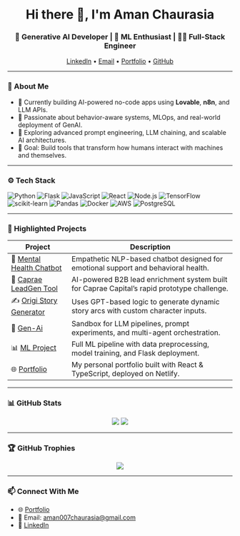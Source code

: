 <h1 align="center">Hi there 👋, I'm Aman Chaurasia</h1>
<h3 align="center">🚀 Generative AI Developer | 🤖 ML Enthusiast | 🧑‍💻 Full-Stack Engineer</h3>

<p align="center">
  <a href="www.linkedin.com/in/aman-chaurasia-91443b263" target="_blank">LinkedIn</a> •
  <a href="mailto:aman007chaurasia@gmail.com">Email</a> •
  <a href="https://aman18-07chaurasia.netlify.app/" target="_blank">Portfolio</a> •
  <a href="https://github.com/aman18Chaurasia" target="_blank">GitHub</a>
</p>

--- 

### 🧠 About Me

- 🔭 Currently building AI-powered no-code apps using **Lovable**, **n8n**, and LLM APIs.
- 💬 Passionate about behavior-aware systems, MLOps, and real-world deployment of GenAI.
- 🚀 Exploring advanced prompt engineering, LLM chaining, and scalable AI architectures.
- 🎯 Goal: Build tools that transform how humans interact with machines and themselves.

---

### ⚙️ Tech Stack

![Python](https://img.shields.io/badge/Python-3776AB?style=flat&logo=python&logoColor=white)
![Flask](https://img.shields.io/badge/Flask-000000?style=flat&logo=flask)
![JavaScript](https://img.shields.io/badge/JavaScript-F7DF1E?style=flat&logo=javascript)
![React](https://img.shields.io/badge/React-20232A?style=flat&logo=react)
![Node.js](https://img.shields.io/badge/Node.js-339933?style=flat&logo=nodedotjs)
![TensorFlow](https://img.shields.io/badge/TensorFlow-FC7300?style=flat&logo=tensorflow)
![scikit-learn](https://img.shields.io/badge/scikit--learn-F7931E?style=flat&logo=scikitlearn)
![Pandas](https://img.shields.io/badge/Pandas-150458?style=flat&logo=pandas)
![Docker](https://img.shields.io/badge/Docker-2496ED?style=flat&logo=docker)
![AWS](https://img.shields.io/badge/AWS-FF9900?style=flat&logo=amazonaws)
![PostgreSQL](https://img.shields.io/badge/PostgreSQL-336791?style=flat&logo=postgresql)

---

### 🚀 Highlighted Projects

| Project | Description |
|--------|-------------|
| 🧠 [Mental Health Chatbot](https://github.com/aman18Chaurasia/Mental-Health-Chatbot) | Empathetic NLP-based chatbot designed for emotional support and behavioral health. |
| 🧲 [Caprae LeadGen Tool](https://github.com/aman18Chaurasia/caprae-leadgen-tool) | AI-powered B2B lead enrichment system built for Caprae Capital’s rapid prototype challenge. |
| ✍️ [Origi Story Generator](https://github.com/aman18Chaurasia/origi-story-generation) | Uses GPT-based logic to generate dynamic story arcs with custom character inputs. |
| 🧪 [Gen-Ai](https://github.com/aman18Chaurasia/Gen-Ai) | Sandbox for LLM pipelines, prompt experiments, and multi-agent orchestration. |
| 📊 [ML Project](https://github.com/aman18Chaurasia/mlproject) | Full ML pipeline with data preprocessing, model training, and Flask deployment. |
| 🌐 [Portfolio](https://github.com/aman18Chaurasia/Portfolio) | My personal portfolio built with React & TypeScript, deployed on Netlify. |


---

### 📊 GitHub Stats

<p align="center">
  <img src="https://github-readme-stats.vercel.app/api?username=aman18Chaurasia&show_icons=true&theme=github_dark" />
  <img src="https://github-readme-streak-stats.herokuapp.com/?user=aman18Chaurasia&theme=github-dark-blue" />
</p>

---

### 🏆 GitHub Trophies

<p align="center">
  <img src="https://github-profile-trophy.vercel.app/?username=aman18Chaurasia&theme=algolia&margin-w=15" />
</p>

---

### 📫 Connect With Me

- 🌐 [Portfolio](https://aman18-07chaurasia.netlify.app/)
- 📧 Email: aman007chaurasia@gmail.com
- 🔗 [LinkedIn](https://www.linkedin.com/in/aman-chaurasia-)
